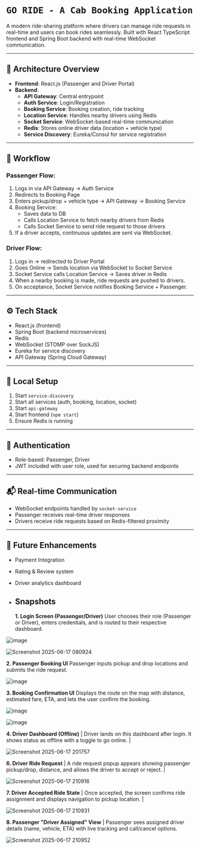 
# `GO RIDE - A Cab Booking Application`

A modern ride-sharing platform where drivers can manage ride requests in real-time and users can book rides seamlessly. Built with React TypeScript frontend and Spring Boot backend with real-time WebSocket communication.

---

## 🧱 Architecture Overview

- **Frontend**: React.js (Passenger and Driver Portal)
- **Backend**:
  - **API Gateway**: Central entrypoint
  - **Auth Service**: Login/Registration
  - **Booking Service**: Booking creation, ride tracking
  - **Location Service**: Handles nearby drivers using Redis
  - **Socket Service**: WebSocket-based real-time communication
  - **Redis**: Stores online driver data (location + vehicle type)
  - **Service Discovery**: Eureka/Consul for service registration

---

## 🚦 Workflow

### Passenger Flow:
1. Logs in via API Gateway → Auth Service
2. Redirects to Booking Page
3. Enters pickup/drop + vehicle type → API Gateway → Booking Service
4. Booking Service:
   - Saves data to DB
   - Calls Location Service to fetch nearby drivers from Redis
   - Calls Socket Service to send ride request to those drivers
5. If a driver accepts, continuous updates are sent via WebSocket.

### Driver Flow:
1. Logs in → redirected to Driver Portal
2. Goes Online → Sends location via WebSocket to Socket Service
3. Socket Service calls Location Service → Saves driver in Redis
4. When a nearby booking is made, ride requests are pushed to drivers.
5. On acceptance, Socket Service notifies Booking Service + Passenger.

---

## ⚙️ Tech Stack

- React.js (frontend)
- Spring Boot (backend microservices)
- Redis
- WebSocket (STOMP over SockJS)
- Eureka for service discovery
- API Gateway (Spring Cloud Gateway)

---

## 🧪 Local Setup

1. Start `service-discovery`
2. Start all services (auth, booking, location, socket)
3. Start `api-gateway`
4. Start frontend (`npm start`)
5. Ensure Redis is running

---

## 🔐 Authentication

- Role-based: Passenger, Driver
- JWT included with user role, used for securing backend endpoints

---

## 📬 Real-time Communication

- WebSocket endpoints handled by `socket-service`
- Passenger receives real-time driver responses
- Drivers receive ride requests based on Redis-filtered proximity

---

## 📌 Future Enhancements

- Payment Integration
- Rating & Review system
- Driver analytics dashboard



- ## Snapshots
  **1. Login Screen (Passenger/Driver)**  User chooses their role (Passenger or Driver), enters credentials, and is routed to their respective dashboard.

![image](https://github.com/user-attachments/assets/aed02365-4d57-4e77-8931-469eae079a90)

![Screenshot 2025-06-17 080924](https://github.com/user-attachments/assets/b777e5f6-401c-4cf0-b787-0df66b2efc24)

  **2. Passenger Booking UI** Passenger inputs pickup and drop locations and submits the ride request.
  
![image](https://github.com/user-attachments/assets/455a73b1-c01f-49e3-9f32-12a1913c695f)

  **3. Booking Confirmation UI** Displays the route on the map with distance, estimated fare, ETA, and lets the user confirm the booking. 
  
![image](https://github.com/user-attachments/assets/3f75e8b0-dfbb-426a-b532-5b237dcbeaf8)

![image](https://github.com/user-attachments/assets/6529880a-02f1-4b64-afa5-573e7dbf0321)

**4. Driver Dashboard (Offline)** | Driver lands on this dashboard after login. It shows status as offline with a toggle to go online. |

![Screenshot 2025-06-17 201757](https://github.com/user-attachments/assets/86807eb7-891c-4239-b1d6-90dcd404d107)

**6. Driver Ride Request** | A ride request popup appears showing passenger pickup/drop, distance, and allows the driver to accept or reject. |

![Screenshot 2025-06-17 210916](https://github.com/user-attachments/assets/1fe703bb-2bb8-4471-a329-0fd6214744de)

**7. Driver Accepted Ride State** | Once accepted, the screen confirms ride assignment and displays navigation to pickup location. |

![Screenshot 2025-06-17 210931](https://github.com/user-attachments/assets/016860bf-56b1-43f3-866b-c8a33ca226bf)

**8. Passenger "Driver Assigned" View** | Passenger sees assigned driver details (name, vehicle, ETA) with live tracking and call/cancel options. 

![Screenshot 2025-06-17 210952](https://github.com/user-attachments/assets/278e6ff7-fba3-4b98-8f01-7555fb9975d1)




